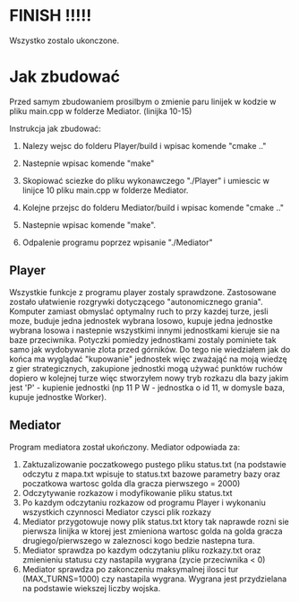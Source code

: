 # FINISH !!!!!
Wszystko zostalo ukonczone.

# Jak zbudować

Przed samym zbudowaniem prosilbym o zmienie paru linijek w kodzie w pliku main.cpp w folderze Mediator. (linijka 10-15)

Instrukcja jak zbudować:

1. Nalezy wejsc do folderu Player/build i wpisac komende "cmake .."

2. Nastepnie wpisac komende "make"

3. Skopiować sciezke do pliku wykonawczego "./Player" i umiescic w linijce 10 pliku main.cpp w folderze Mediator.

3. Kolejne przejsc do folderu Mediator/build i wpisac komende "cmake .."

4. Nastepnie wpisac komende "make".

5. Odpalenie programu poprzez wpisanie "./Mediator"

## Player 

Wszystkie funkcje z programu player zostaly sprawdzone. Zastosowane zostało ułatwienie rozgrywki dotyczącego "autonomicznego grania". Komputer zamiast obmyslać optymalny ruch to przy kazdej turze, jesli moze, buduje jedna jednostek wybrana losowo, kupuje jedna jednostke wybrana losowa i nastepnie wszystkimi innymi jednostkami kieruje sie na baze przeciwnika. Potyczki pomiedzy jednostkami zostaly pominiete tak samo jak wydobywanie zlota przed górników. Do tego nie wiedziałem jak do końca ma wyglądać "kupowanie" jednostek więc zważająć na moją wiedzę z gier strategicznych, zakupione jednostki mogą używać punktów ruchów dopiero w kolejnej turze więc stworzyłem nowy tryb rozkazu dla bazy jakim jest 'P' - kupienie jednostki (np 11 P W - jednostka o id 11, w domysle baza, kupuje jednostke Worker). 

## Mediator

Program mediatora został ukończony. Mediator odpowiada za:
1. Zaktuzalizowanie poczatkowego pustego pliku status.txt (na podstawie odczytu z mapa.txt wpisuje to status.txt bazowe parametry bazy oraz poczatkowa wartosc golda dla gracza pierwszego = 2000)
2. Odczytywanie rozkazow i modyfikowanie pliku status.txt
3. Po kazdym odczytaniu rozkazow od programu Player i wykonaniu wszystkich czynnosci Mediator czysci plik rozkazy
4. Mediator przygotowuje nowy plik status.txt ktory tak naprawde rozni sie pierwsza linijka w ktorej jest zmieniona wartosc golda na golda gracza drugiego/pierwszego w zaleznosci kogo bedzie nastepna tura.
5. Mediator sprawdza po kazdym odczytaniu pliku rozkazy.txt oraz zmienieniu statusu czy nastapila wygrana (zycie przeciwnika < 0)
6. Mediator sprawdza po zakonczeniu maksymalnej ilosci tur (MAX_TURNS=1000) czy nastapila wygrana. Wygrana jest przydzielana na podstawie wiekszej liczby wojska.
